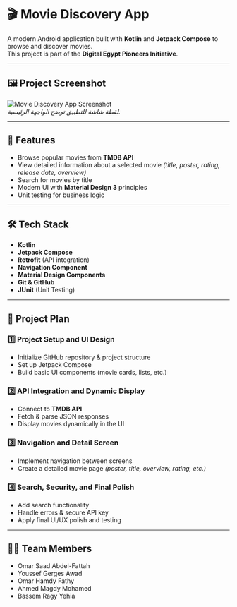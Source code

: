 # 🎬 Movie Discovery App  

A modern Android application built with **Kotlin** and **Jetpack Compose** to browse and discover movies.  
This project is part of the **Digital Egypt Pioneers Initiative**.  

---

## 🖼️ Project Screenshot
![Movie Discovery App Screenshot](https://user-images.githubusercontent.com/XXXXXXX/movie_app_screenshot.png)  
*لقطة شاشة للتطبيق توضح الواجهة الرئيسية.*

---

## 🚀 Features  
- Browse popular movies from **TMDB API**  
- View detailed information about a selected movie *(title, poster, rating, release date, overview)*  
- Search for movies by title  
- Modern UI with **Material Design 3** principles  
- Unit testing for business logic  

---

## 🛠️ Tech Stack  
- **Kotlin**  
- **Jetpack Compose**  
- **Retrofit** (API integration)  
- **Navigation Component**  
- **Material Design Components**  
- **Git & GitHub**  
- **JUnit** (Unit Testing)  

---

## 📅 Project Plan  

### 1️⃣ Project Setup and UI Design  
- Initialize GitHub repository & project structure  
- Set up Jetpack Compose  
- Build basic UI components (movie cards, lists, etc.)  

### 2️⃣ API Integration and Dynamic Display  
- Connect to **TMDB API**  
- Fetch & parse JSON responses  
- Display movies dynamically in the UI  

### 3️⃣ Navigation and Detail Screen  
- Implement navigation between screens  
- Create a detailed movie page *(poster, title, overview, rating, etc.)*  

### 4️⃣ Search, Security, and Final Polish  
- Add search functionality  
- Handle errors & secure API key  
- Apply final UI/UX polish and testing  

---

## 👨‍💻 Team Members  

- Omar Saad Abdel-Fattah  
- Youssef Gerges Awad  
- Omar Hamdy Fathy  
- Ahmed Magdy Mohamed  
- Bassem Ragy Yehia  
